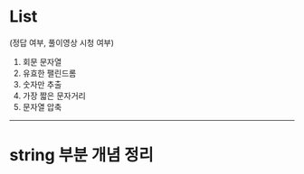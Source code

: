 # List
(정답 여부, 풀이영상 시청 여부)
1. 회문 문자열
2. 유효한 팰린드롬
3. 숫자만 추출
4. 가장 짧은 문자거리
5. 문자열 압축 


---
# string 부분 개념 정리
